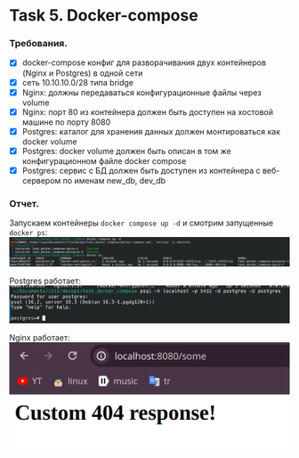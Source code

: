 # Task 5. Docker-compose
### Требования.
- [x] docker-compose конфиг для разворачивания двух контейнеров (Nginx и Postgres) в одной сети
- [x] сеть 10.10.10.0/28 типа bridge
- [x] Nginx: должны передаваться конфигурационные файлы через volume
- [x] Nginx: порт 80 из контейнера должен быть доступен на хостовой машине по порту 8080
- [x] Postgres: каталог для хранения данных должен монтироваться как docker volume
- [x] Postgres: docker volume должен быть описан в том же конфигурационном файле docker compose
- [x] Postgres: сервис с БД должен быть доступен из контейнера с веб-сервером по именам new_db, dev_db
### Отчет.
Запускаем контейнеры ``docker compose up -d`` и смотрим запущенные ``docker ps``:  
![docker](./screenshots/docker.png)  

Postgres работает:  
![postgres](./screenshots/postgres.png)  

Nginx работает:  
![nginx](./screenshots/nginx.png)  
